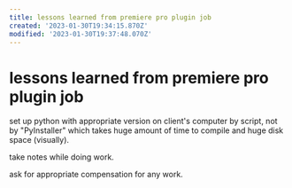 ```yaml
---
title: lessons learned from premiere pro plugin job
created: '2023-01-30T19:34:15.870Z'
modified: '2023-01-30T19:37:48.070Z'
---
```


# lessons learned from premiere pro plugin job

set up python with appropriate version on client's computer by script, not by "PyInstaller" which takes huge amount of time to compile and huge disk space (visually).

take notes while doing work.

ask for appropriate compensation for any work.
